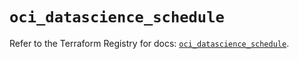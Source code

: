 # `oci_datascience_schedule`

Refer to the Terraform Registry for docs: [`oci_datascience_schedule`](https://registry.terraform.io/providers/hashicorp/oci/7.19.0/docs/resources/datascience_schedule).
